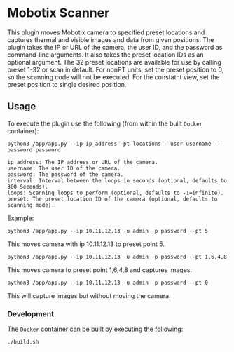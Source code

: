 # Mobotix Scanner
This plugin moves Mobotix camera to specified preset locations and captures thermal and visible images and data from given positions. The plugin takes the IP or URL of the camera, the user ID, and the password as command-line arguments. It also takes the preset location IDs as an optional argument.
The 32 preset locations are available for use by calling preset 1-32 or scan in default. For nonPT units, set the preset position to 0, so the scanning code will not be executed. For the constatnt view, set the preset position to single desired position.


## Usage

To execute the plugin use the following (from within the built `Docker` container):

```
python3 /app/app.py --ip ip_address -pt locations --user username --password password 
```
    ip_address: The IP address or URL of the camera.
    username: The user ID of the camera.
    password: The password of the camera.
    interval: Interval between the loops in seconds (optional, defaults to 300 Seconds).
    loops: Scanning loops to perform (optional, defaults to -1=infinite).
    preset: The preset location ID of the camera (optional, defaults to scanning mode).


Example:

```
python3 /app/app.py --ip 10.11.12.13 -u admin -p password --pt 5
```
This moves camera with ip 10.11.12.13 to preset point 5.


```
python3 /app/app.py --ip 10.11.12.13 -u admin -p password --pt 1,6,4,8
```
This moves camera to preset point 1,6,4,8 and captures images.

```
python3 /app/app.py --ip 10.11.12.13 -u admin -p password --pt 0
```
This will capture images but without moving the camera.

### Development

The `Docker` container can be built by executing the following:

```
./build.sh
```

